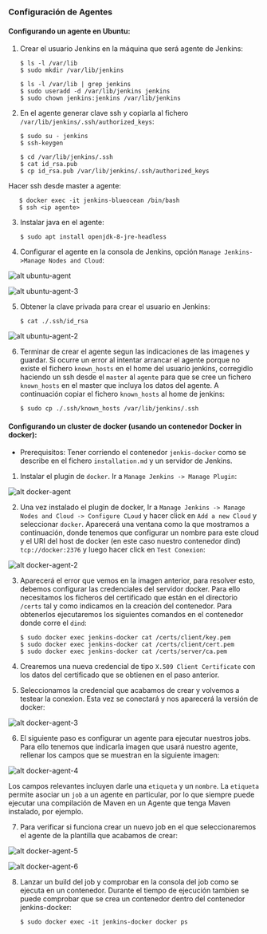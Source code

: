 ### Configuración de Agentes

#### Configurando un agente en Ubuntu:

1. Crear el usuario Jenkins en la máquina que será agente de Jenkins:

       $ ls -l /var/lib
       $ sudo mkdir /var/lib/jenkins

       $ ls -l /var/lib | grep jenkins
       $ sudo useradd -d /var/lib/jenkins jenkins
       $ sudo chown jenkins:jenkins /var/lib/jenkins

2. En el agente generar clave ssh y copiarla al fichero `/var/lib/jenkins/.ssh/authorized_keys`:

       $ sudo su - jenkins
       $ ssh-keygen

       $ cd /var/lib/jenkins/.ssh
       $ cat id_rsa.pub
       $ cp id_rsa.pub /var/lib/jenkins/.ssh/authorized_keys

 Hacer ssh desde master a agente:

       $ docker exec -it jenkins-blueocean /bin/bash
       $ ssh <ip agente>

3. Instalar java en el agente:

       $ sudo apt install openjdk-8-jre-headless

4. Configurar el agente en la consola de Jenkins, opción `Manage Jenkins->Manage Nodes and Cloud`:

![alt ubuntu-agent][ubuntu-agent]

[ubuntu-agent]: imagenes/ubuntu-agent.png

![alt ubuntu-agent-3][ubuntu-agent-3]

[ubuntu-agent-3]: imagenes/ubuntu-agent-3.png

5. Obtener la clave privada para crear el usuario en Jenkins:

       $ cat ./.ssh/id_rsa

![alt ubuntu-agent-2][ubuntu-agent-2]

[ubuntu-agent-2]: imagenes/ubuntu-agent-2.png

6. Terminar de crear el agente segun las indicaciones de las imagenes y guardar. Si ocurre un error al intentar arrancar el agente porque no existe el fichero `known_hosts` en el home del usuario jenkins, corregidlo haciendo un ssh desde el `master` al `agente` para que se cree un fichero `known_hosts` en el master que incluya los datos del agente. A continuación copiar el fichero `known_hosts` al home de jenkins:

       $ sudo cp ./.ssh/known_hosts /var/lib/jenkins/.ssh


#### Configurando un cluster de docker (usando un contenedor Docker in docker):

* Prerequisitos: Tener corriendo el contenedor `jenkis-docker` como se describe en el fichero `installation.md` y un servidor de Jenkins.

1. Instalar el plugin de `docker`. Ir a `Manage Jenkins -> Manage Plugin`:

![alt docker-agent][docker-agent]

[docker-agent]: imagenes/docker-agent.png

2. Una vez instalado el plugin de docker, Ir a `Manage Jenkins -> Manage Nodes and Cloud -> Configure CLoud` y hacer click en `Add a new Cloud` y seleccionar  `docker`. Aparecerá una ventana como la que mostramos a continuación, donde tenemos que configurar un nombre para este cloud y el URI del host de docker (en este caso nuestro contenedor dind) `tcp://docker:2376` y luego hacer click en `Test Conexion`:

![alt docker-agent-2][docker-agent-2]

[docker-agent-2]: imagenes/docker-agent-2.png

3. Aparecerá el error que vemos en la imagen anterior, para resolver esto, debemos configurar las credenciales del servidor docker. Para ello necesitamos los ficheros del certificado que están en el directorio `/certs` tal y como indicamos en la creación del contenedor. Para obtenerlos ejecutaremos los siguientes comandos en el contenedor donde corre el `dind`:

       $ sudo docker exec jenkins-docker cat /certs/client/key.pem
       $ sudo docker exec jenkins-docker cat /certs/client/cert.pem
       $ sudo docker exec jenkins-docker cat /certs/server/ca.pem

4. Crearemos una nueva credencial de tipo `X.509 Client Certificate` con los datos del certificado que se obtienen en el paso anterior.

5. Seleccionamos la credencial que acabamos de crear y volvemos a testear la conexion. Esta vez se conectará y nos aparecerá la versión de docker:

![alt docker-agent-3][docker-agent-3]

[docker-agent-3]: imagenes/docker-agent-3.png

6. El siguiente paso es configurar un agente para ejecutar nuestros jobs. Para ello tenemos que indicarla imagen que usará nuestro agente, rellenar los campos que se muestran en la siguiente imagen:

![alt docker-agent-4][docker-agent-4]

[docker-agent-4]: imagenes/docker-agent-4.png

 Los campos relevantes incluyen darle una `etiqueta` y un `nombre`. La `etiqueta`  permite asociar un `job` a un agente en particular, por lo que siempre puede ejecutar una compilación de Maven en un Agente que tenga Maven instalado, por ejemplo.

7. Para verificar si funciona crear un nuevo job en el que seleccionaremos el agente de la plantilla que acabamos de crear:

![alt docker-agent-5][docker-agent-5]

[docker-agent-5]: imagenes/docker-agent-5.png

![alt docker-agent-6][docker-agent-6]

[docker-agent-6]: imagenes/docker-agent-6.png

8. Lanzar un build del job y comprobar en la consola del job como se ejecuta en un contenedor. Durante el tiempo de ejecución tambien se puede comprobar que se crea un contenedor dentro del contenedor jenkins-docker:

       $ sudo docker exec -it jenkins-docker docker ps
